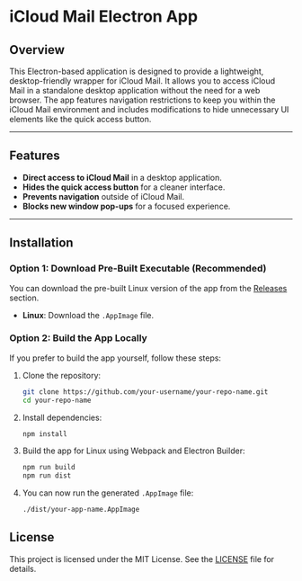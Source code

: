 
# iCloud Mail Electron App

## Overview

This Electron-based application is designed to provide a lightweight, desktop-friendly wrapper for iCloud Mail. It allows you to access iCloud Mail in a standalone desktop application without the need for a web browser. The app features navigation restrictions to keep you within the iCloud Mail environment and includes modifications to hide unnecessary UI elements like the quick access button.

---

## Features

- **Direct access to iCloud Mail** in a desktop application.
- **Hides the quick access button** for a cleaner interface.
- **Prevents navigation** outside of iCloud Mail.
- **Blocks new window pop-ups** for a focused experience.

---

## Installation

### Option 1: Download Pre-Built Executable (Recommended)

You can download the pre-built Linux version of the app from the [Releases](https://github.com/your-username/your-repo-name/releases) section.

- **Linux**: Download the `.AppImage` file.

### Option 2: Build the App Locally

If you prefer to build the app yourself, follow these steps:

1. Clone the repository:
   ```bash
   git clone https://github.com/your-username/your-repo-name.git
   cd your-repo-name
   ```

2. Install dependencies:
   ```bash
   npm install
   ```

3. Build the app for Linux using Webpack and Electron Builder:
   ```bash
   npm run build
   npm run dist
   ```

4. You can now run the generated `.AppImage` file:
   ```bash
   ./dist/your-app-name.AppImage
   ```



## License

This project is licensed under the MIT License. See the [LICENSE](LICENSE) file for details.

